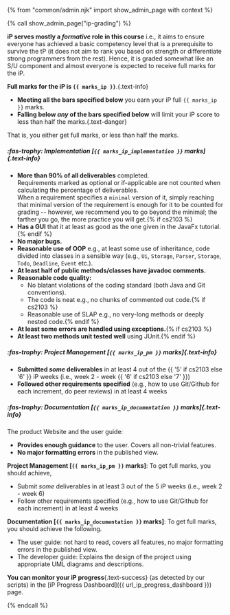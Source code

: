 {% from "common/admin.njk" import show_admin_page with context %}

{% call show_admin_page("ip-grading") %}
<div id="main">

<div id="title">

</div>
<div id="body">

**iP serves mostly a _formative_ role in this course** i.e., it aims to ensure everyone has achieved a basic competency level that is a prerequisite to survive the tP (it does not aim to rank you based on strength or differentiate strong programmers from the rest). Hence, it is graded somewhat like an S/U component and almost everyone is expected to receive full marks for the iP.

****Full marks for the iP is `{{ marks_ip }}`****.{.text-info}

* **Meeting all the bars specified below** you earn your iP full  `{{ marks_ip }}` marks.
* **Falling below _any_ of the bars specified below** will limit your iP score to less than half the marks.{.text-danger}

That is, you either get full marks, or less than half the marks.

<box>

##### :fas-trophy: Implementation [`{{ marks_ip_implementation }}` marks]{.text-info}

* **More than 90% of all deliverables** completed.<br>
    Requirements marked as <span class="badge rounded-pill bg-secondary">optional</span> or <span class="badge rounded-pill bg-secondary">if-applicable</span> are not counted when calculating the percentage of deliverables.<br>
    When a requirement specifies a `minimal` version of it, simply reaching that minimal version of the requirement is enough for it to be counted for grading -- however, we recommend you to go beyond the minimal; the farther you go, the more practice you will get.{% if cs2103 %}
* **Has a GUI** that it at least as good as the one given in the JavaFx tutorial.{% endif %}
* **No major bugs.**
* **Reasonable use of OOP** e.g., at least some use of inheritance, code divided into classes in a sensible way (e.g., `Ui`, `Storage`, `Parser`, `Storage`, `Todo`, `Deadline`, `Event` etc.).
* **At least half of public methods/classes have javadoc comments.**
* **Reasonable code quality:**
  * No blatant violations of the coding standard (both Java and Git conventions).
  * The code is neat e.g., no chunks of commented out code.{% if cs2103 %}
  * Reasonable use of SLAP e.g., no very-long methods or deeply nested code.{% endif %}
* **At least some errors are handled using exceptions.**{% if cs2103 %}
* **At least two methods unit tested well** using JUnit.{% endif %}
</box>
<div tags="m--cs2103 m--cs2113 m--tic4001">
<box>

##### :fas-trophy: Project Management [`{{ marks_ip_pm }}` marks]{.text-info}

* **Submitted _some_ deliverables** in at least 4 out of the {{ '5' if cs2103 else '6' }} iP weeks (i.e., week 2 - week {{ '6' if cs2103 else '7' }})
* **Followed other requirements specified** (e.g., how to use Git/Github for each increment, do peer reviews) in at least 4 weeks
</box>
<box>

##### :fas-trophy: Documentation [`{{ marks_ip_documentation }}` marks]{.text-info}

The product Website and the user guide:

* **Provides enough guidance** to the user. Covers all non-trivial features.
* **No major formatting errors** in the published view.
</box>
</div>
<div tags="m--tic4002">

**Project Management [`{{ marks_ip_pm }}` marks]**: To get full marks, you should achieve,
* Submit _some_ deliverables in at least 3 out of the 5 iP weeks (i.e., week 2 - week 6)
* Follow other requirements specified (e.g., how to use Git/Github for each increment) in at least 4 weeks

**Documentation [`{{ marks_ip_documentation }}` marks]**: To get full marks, you should achieve the following.
* The user guide: not hard to read, covers all features, no major formatting errors in the published view.
* The developer guide: Explains the design of the project using appropriate UML diagrams and descriptions.
</div>

<box type="tip" seamless>

**You can monitor your iP progress**{.text-success} (as detected by our scripts) in the [iP Progress Dashboard]({{ url_ip_progress_dashboard }}) page.
</box>

</div>
</div>

{% endcall %}
